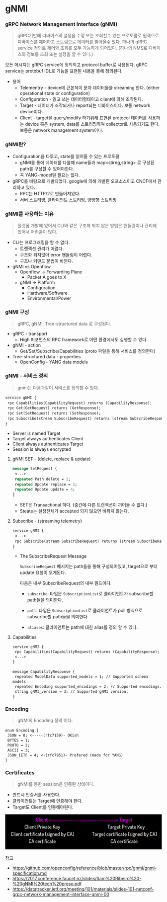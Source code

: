 # gNMI

### gRPC Network Management Interface (gNMI)

> gRPC기반에 디바이스의 설정을 수정 또는 조회할수 있는 프로토콜로 원격으로 디바이스를 제어하고 스트림으로 데이터를 받아올수 있다. 하나의 gRPC service 정의로 제어와 조회를 모두 가능하게 되어있다. (하나의 NMS로 디바이스의 정보를 조회 또는 설정을 할 수 있다.)

모든 메시지는 gRPC service에 정의되고 protocol buffer로 사용된다. gRPC service는 protobuf IDL로 기능을 표현된 내용을 통해 정의된다. 

- 용어
  - Telementry - device에 근본적이 문자 데이터들을 streaming 한다. (either operational state or configuration)
  - Configuration - 읽고 쓰는 데이터형태이고 client에 의해 조작된다.
  - Target - 데이터가 조작되거나 report되는 디바이스이다. 보통 network device이다.
  - Client - target을 query/modify 하기위해 표현된 protocol 데이터를 사용하는 device 혹은 system, data를 스트리밍하여 collector로 사용되기도 한다. 보통은 network management system이다.

### gNMI란?

- Configuration을 다루고, state를 읽어올 수 있는 프로토콜
  - gNMI를 통에 데이터를 다룰때 name들과 map<stirng,string> 로 구성된 path를 구성할 수 있어야한다.
  - 꼭 YANG-model일 필요는 없다.
- gRPC를 바탕으로 개발되었다. google에 의해 개발된 오프소스이고 CNCF에서 관리하고 있다.
  - RPC는 HTTP/2로 만들어져있다.
  - 서버 스트리밍, 클라이언트 스트리밍, 양방향 스트리밍

### gNMI를 사용하는 이유

> 플랫폼 개발에 있어서 CLI와 같은 구조화 되지 않은 방법은 핸들링이나 관리에 있어서 어려움이 많다.

- CLI는 프로그래밍을 할 수 없다.
  - 트렌젝션 관리가 어렵다.
  - 구조화 되지않아 error 핸들링이 어렵다.
  - 구조나 커맨드 문법이 바뀐다.
- gNMI vs Openflow
  - Openflow -> Forwarding Plane
    - Packet A goes to X
  - gNMI -> Platform
    - Configuration
    - Hardware/Software
    - Environmental/Power

### gNMI 구성

> gRPC, gNMI, Tree-structured data 로 구성된다.

- gRPC - transport
  - High 퍼포먼스의 RPC framework로 어떤 환경에서도 실행할 수 있다.
- gNMI - action
  - Get/Set/Subscribe/Capabilities (proto 파일을 통해 서비스를 정의한다)
- Tree-structured data - properties
  - OpenConfig - YANG data models

### gNMI - 서비스 정의

> gnmi는 다음과같이 서비스를 정의할 수 있다.

```protobuf
service gNMI {
 rpc Capabilities(CapabilityRequest) returns (CapabilityResponse);
 rpc Get(GetRequest) returns (GetResponse);
 rpc Set(SetRequest) returns (SetResponse);
 rpc Subscribe(stream SubscribeRequest) returns (stream SubscribeResponse);
}
```

- Server is named Target
- Target always authenticates Client
- Client always authenticates Target
- Session is always encrypted
1. gNMI SET - (delete, replace & update)
   
   ```protobuf
   message SetRequest {
    <...>
    repeated Path delete = 2;
    repeated Update replace = 3;
    repeated Update update = 4;
   }
   ```
   
   - SET은 Transactional 하다. (중간에 다른 트랜젝션이 끼어들 수 없다.)
   - Steate는 설정전체가 accepted 되지 않으면 바뀌지 않는다.

2. Subscribe - (streaming telemetry)
   
   ```protobuf
   service gNMI {
    <...>
    rpc Subscribe(stream SubscribeRequest) returns (stream SubscribeResponse);
   }
   ```
   
   - The SubscribeRequest Message
     
     `SubscribeRequest` 메시지는 path들을 통해 구성되어있고, target으로 부터 update 요청이 오게된다.
     
     다음은 내부 SubscribeRequest의 내부 필드이다.
     - `subscribe`: 타입은 `SubscriptionList`로 클라이언트가 subscribe할 path들을 의미한다.
     
     - `poll`: 타입은 `SubscriptionList`로 클라이언트가 poll 방식으로 subscribe할 path들을 의미한다.
     
     - `aliases`: 클라이언트는 path에 대한 alias를 정의 할 수 있다.

3. Capabilities
   
   ```
   service gNMI {
    rpc Capabilities(CapabilityRequest) returns (CapabilityResponse);
    <...>
   }
   
   message CapabilityResponse {
    repeated ModelData supported_models = 1; // Supported schema models.
    repeated Encoding supported_encodings = 2; // Supported encodings.
    string gNMI_version = 3; // Supported gNMI version.
   }
   ```

### Encoding

> gNMI의 Encoding 정의 이다.

```
enum Encoding {
 JSON = 0; <-----(rfc7159)- OKish
 BYTES = 1;
 PROTO = 2;
 ASCII = 3;
 JSON_IETF = 4; <-(rfc7951)- Prefered (made for YANG)
}
```

### Certificates

> gNMI를 통한 session은 인증된 상태이다.

- 만드시 인증서를 사용한다.
- 클라이언트는 Target에 인증해야 한다.
- Target도 Client를 인증해야된다.

![스크린샷 2021-11-02 오후 1.36.47](doc/img1.png)

참고

- https://github.com/openconfig/reference/blob/master/rpc/gnmi/gnmi-specification.md
- https://2017.conference.faucet.nz/slides/Sam%20Ribeiro%20-%20gNMI%20tech%20preso.pdf
- https://datatracker.ietf.org/meeting/101/materials/slides-101-netconf-grpc-network-management-interface-gnmi-00